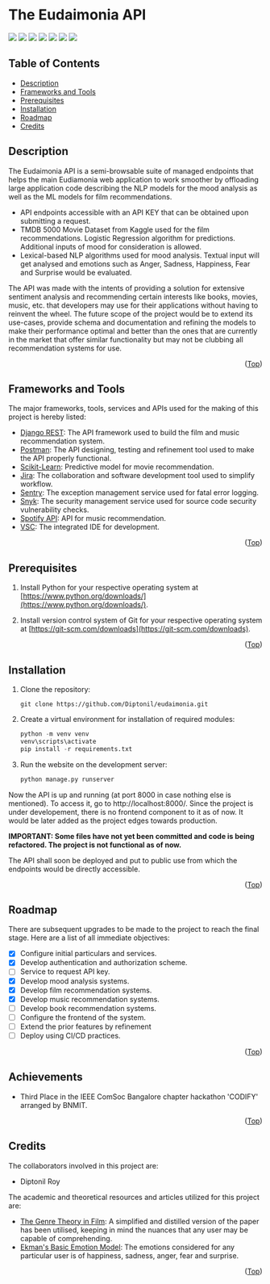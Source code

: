 # The Eudaimonia API
<div id="top"></div>
<span>
<img src="https://img.shields.io/badge/django%20rest-ff1709?style=for-the-badge&logo=django&logoColor=white" />
<img src="https://img.shields.io/badge/Postman-FF6C37?style=for-the-badge&logo=Postman&logoColor=white" />
<img src="https://img.shields.io/badge/scikit_learn-F7931E?style=for-the-badge&logo=scikit-learn&logoColor=white" />
<img src="https://img.shields.io/badge/Jira-0052CC?style=for-the-badge&logo=Jira&logoColor=white">
<img src="https://img.shields.io/badge/Snyk-4C4A73?style=for-the-badge&logo=snyk&logoColor=white" />
<img src="https://img.shields.io/badge/Sentry-black?style=for-the-badge&logo=Sentry&logoColor=#362D59" />
<img src="https://img.shields.io/badge/Spotify-1ED760?&style=for-the-badge&logo=spotify&logoColor=white" />
</span>


## Table of Contents

- [Description](#description)
- [Frameworks and Tools](#frameworks-and-tools)
- [Prerequisites](#prerequisites)
- [Installation](#installation)
- [Roadmap](#roadmap)
- [Credits](#credits)


## Description

The Eudaimonia API is a semi-browsable suite of managed endpoints that helps the main Eudiamonia web application to work smoother by offloading large application code describing the NLP models for the mood analysis as well as the ML models for film recommendations.
<ul>
<li> API endpoints accessible with an API KEY that can be obtained upon submitting a request.</li>
<li> TMDB 5000 Movie Dataset from Kaggle used for the film recommendations. Logistic Regression algorithm for predictions. Additional inputs of mood for consideration is allowed.</li>
<li> Lexical-based NLP algorithms used for mood analysis. Textual input will get analysed and emotions such as Anger, Sadness, Happiness, Fear and Surprise would be evaluated.</li>
</ul>
The API was made with the intents of providing a solution for extensive sentiment analysis and recommending certain interests like books, movies, music, etc. that developers may use for their applications without having to reinvent the wheel.
The future scope of the project would be to extend its use-cases, provide schema and documentation and refining the models to make their performance optimal and better than the ones that are currently in the market that offer similar functionality but may not be clubbing all recommendation systems for use.

<p align="right">(<a href="#top">Top</a>)</p>


## Frameworks and Tools

The major frameworks, tools, services and APIs used for the making of this project is hereby listed:

* [Django REST](https://www.django-rest-framework.org): The API framework used to build the film and music recommendation system.
* [Postman](https://www.postman.com/): The API designing, testing and refinement tool used to make the API properly functional.
* [Scikit-Learn](https://scikit-learn.org/): Predictive model for movie recommendation.
* [Jira](https://www.atlassian.com/software/jira): The collaboration and software development tool used to simplify workflow.
* [Sentry](https://sentry.io/): The exception management service used for fatal error logging.
* [Snyk](https://snyk.io/): The security management service used for source code security vulnerability checks.
* [Spotify API](https://developer.spotify.com/documentation/web-api/quick-start/): API for music recommendation.
* [VSC](https://code.visualstudio.com/): The integrated IDE for development.

<p align="right">(<a href="#top">Top</a>)</p>


## Prerequisites

1. Install Python for your respective operating system at [https://www.python.org/downloads/](https://www.python.org/downloads/).

2. Install version control system of Git for your respective operating system at [https://git-scm.com/downloads](https://git-scm.com/downloads).

<p align="right">(<a href="#top">Top</a>)</p>


## Installation

1. Clone the repository:
    ```git
    git clone https://github.com/Diptonil/eudaimonia.git
    ```

2. Create a virtual environment for installation of required modules:
    ```py
    python -m venv venv
    venv\scripts\activate
    pip install -r requirements.txt
    ```

3. Run the website on the development server:
    ```py
    python manage.py runserver
    ```

Now the API is up and running (at port 8000 in case nothing else is mentioned). To access it, go to http://localhost:8000/.
Since the project is under developement, there is no frontend component to it as of now. It would be later added as the project edges towards production.

<b>IMPORTANT: Some files have not yet been committed and code is being refactored. The project is not functional as of now.</b>

The API shall soon be deployed and put to public use from which the endpoints would be directly accessible.

<p align="right">(<a href="#top">Top</a>)</p>


## Roadmap

There are subsequent upgrades to be made to the project to reach the final stage. Here are a list of all immediate objectives:

- [x] Configure initial particulars and services.
- [x] Develop authentication and authorization scheme.
- [ ] Service to request API key.
- [x] Develop mood analysis systems.
- [x] Develop film recommendation systems.
- [x] Develop music recommendation systems.
- [ ] Develop book recommendation systems.
- [ ] Configure the frontend of the system.
- [ ] Extend the prior features by refinement 
- [ ] Deploy using CI/CD practices.

<p align="right">(<a href="#top">Top</a>)</p>


## Achievements

- Third Place in the IEEE ComSoc Bangalore chapter hackathon 'CODIFY' arranged by BNMIT.

<p align="right">(<a href="#top">Top</a>)</p>


## Credits

The collaborators involved in this project are:

- Diptonil Roy

The academic and theoretical resources and articles utilized for this project are:
- [The Genre Theory in Film](https://www.cooperscoborn.org.uk/wp-content/uploads/2018/10/Genre-identify-all-of-the-theories-about-genre.pdf): A simplified and distilled version of the paper has been utilised, keeping in mind the nuances that any user may be capable of comprehending.
- [Ekman's Basic Emotion Model](https://www.paulekman.com/wp-content/uploads/2013/07/Basic-Emotions.pdf): The emotions considered for any particular user is of happiness, sadness, anger, fear and surprise.

<p align="right">(<a href="#top">Top</a>)</p>
